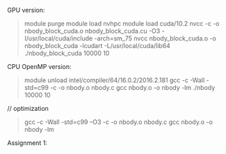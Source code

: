 GPU version:

> module purge
> module load nvhpc
> module load cuda/10.2
> nvcc -c -o nbody_block_cuda.o nbody_block_cuda.cu -O3 -I/usr/local/cuda/include -arch=sm_75
> nvcc nbody_block_cuda.o -o nbody_block_cuda -lcudart -L/usr/local/cuda/lib64
> ./nbody_block_cuda 10000 10

CPU OpenMP version:
> module unload intel/compiler/64/16.0.2/2016.2.181
> gcc -c -Wall -std=c99 -c -o nbody.o nbody.c
> gcc nbody.o -o nbody -lm
> ./nbody 10000 10

// optimization
> gcc -c -Wall -std=c99 –O3 -c -o nbody.o nbody.c
> gcc nbody.o -o nbody -lm

Assignment 1:
